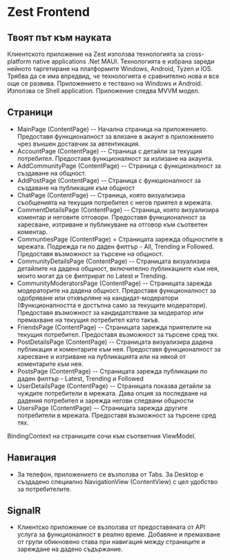 # Zest Frontend
## Твоят път към науката



Клиентското приложение на Zest използва технологията за cross-platform native applications .Net MAUI. Технологията е избрана зареди нейното таргетиране на платформите Windows, Android, Tyzen и IOS. Трябва да се има впредвид, че технологията е сравнително нова и все още се развива. Приложението е тествано на Windows и Android. Използва се Shell application. Приложение следва MVVM модел.




## Страници

- MainPage (ContentPage)
-- Начална страница на приложението. Предоставя функционалност за влизане в акаунт в приложението чрез външен доставчик за автентикация. 
- AccountPage (ContentPage)
-- Страница с детайли за текущия потребител. Предоставя функционалност за излизане на акаунта.
- AddCommunityPage (ContentPage)
-- Страница с функционалност за създаване на общност.
- AddPostPage (ContentPage)
-- Страница с функционалност за създаване на публикация към общност
- ChatPage (ContentPage)
-- Страница, която визуализира съобщенията на текущия потребител с негов приятел в мрежата.
- CommentDetailsPage (ContentPage)
-- Страница, която визуализира коментар и неговите отговори. Предоставя функционалност за харесване, изтриване и публикуване на отговор към съответен коментар.
- CommuntiesPage (ContentPage)
= Страницата зарежда общностите в мрежата. Подрежда ги по даден филтър - All, Trending и Followed. Предоставя възможност за търсене на общност.
- CommunityDetailsPage (ContentPage)
-- Страницата визуализира детайлите на дадена общност, включително публикациите към нея, моито могат да се филтрират по Latest и Trending.
- CommunityModeratorsPage (ContentPage)
-- Страницата зарежда модераторите на дадена общност. Предоставя функционалност за одобряване или отхвърляне на кандидат-модератори (Функционалността е достъпна само за текущите модератори). Предоставя възможност за кандидатстване за модератор или премахване на текущия потребител като такъв.
- FriendsPage (ContentPage)
-- Страницата зарежда приятелите на текущия потребител. Предоставя възможност за търсене сред тях.
- PostDetailsPage (ContentPage)
-- Страницата визуализира дадена публикация и коментарите към нея. Предоставя функционалност за харесване и изтриване на публикацията или на някой от коментарите към нея.
- PostsPage (ContentPage)
-- Страницата зарежда публикации по даден филтър - Latest, Trending и Followed
- UserDetailsPage (ContentPage)
-- Страницата показва детайли за чуждите потребители в мрежата. Дава опция за последване на дадения потребител и зарежда негови следвани общности
- UsersPage (ContentPage)
-- Страницата зарежда другите потребители в мрежата. Предоставя възможност за търсене сред тях.

BindingContext на страниците сочи към съответния ViewModel.
## Навигация
- За телефон, приложението се възползва от Tabs. За Desktop е създадено специално NavigationView (ContentView) с цел удобство за потребителите.

## SignalR
- Клиентско приложение се възползва от предоставяната от API услуга за функционалност в реално време. Добавяне и премахване от групи обикновено става при навигация между страниците и зареждане на дадено съдържание.
